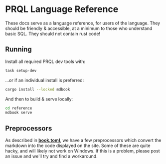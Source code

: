 # PRQL Language Reference

These docs serve as a language reference, for users of the language. They should
be friendly & accessible, at a minimum to those who understand basic SQL. They
should not contain rust code!

## Running

Install all required PRQL dev tools with:

```sh
task setup-dev
```

...or if an individual install is preferred:

```sh
cargo install --locked mdbook
```

And then to build & serve locally:

```sh
cd reference
mdbook serve
```

## Preprocessors

As described in [**book.toml**](book.toml), we have a few preprocessors which
convert the markdown into the code displayed on the site. Some of these are
quite hacky, and will likely not work on Windows. If this is a problem, please
post an issue and we'll try and find a workaround.
